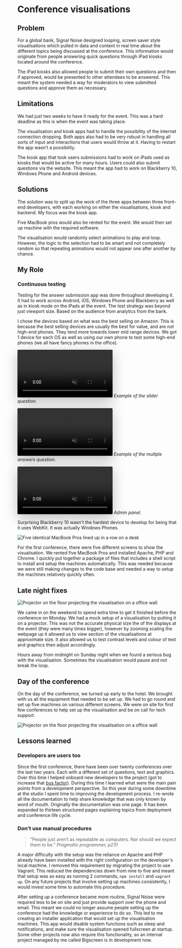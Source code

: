 <!-- color: #B4D5FF -->
<!-- description: Collecting insights from conference attendees and showing the results in real time. -->
<!-- description_big: Bank hosted high profile conferences globally for senior investors and corporates. We created a way for them to collect insights from attendees. The results are displayed in real time on visualisations around the event. -->

# Conference visualisations

<style>
    .video-window {
        box-shadow: 0 12px 40px rgba(0, 0, 0, 0.25), 0 0 0 1px rgba(0, 0, 0, 0.1);
        border-radius: 3px;
    }
</style>

## Problem
For a global bank, Signal Noise designed looping, screen saver style visualisations which pulled in data and content in real time about the different topics being discussed at the conference. This information would originate from people answering quick questions through iPad kiosks located around the conference.

The iPad kiosks also allowed people to submit their own questions and then if approved, would be presented to other attendees to be answered. This meant the system needed a way for moderators to view submitted questions and approve them as necessary.

## Limitations
We had just two weeks to have it ready for the event. This was a hard deadline as this is when the event was taking place.

The visualisation and kiosk apps had to handle the possibility of the internet connection dropping. Both apps also had to be very robust in handling all sorts of input and interactions that users would throw at it. Having to restart the app wasn’t a possibility.

The kiosk app that took users submissions had to work on iPads used as kiosks that would be active for many hours. Users could also submit questions via the website. This meant the app had to work on Blackberry 10, Windows Phone and Android devices.

## Solutions
The solution was to split up the work of the three apps between three front-end developers, with each working on either the visualisations, kiosk and backend. My focus was the kiosk app.

Five MacBook pros would also be rented for the event. We would then set up machine with the required software.

The visualisation would randomly select animations to play and loop. However, the logic to the selection had to be smart and not completely random so that repeating animations would not appear one after another by chance.


## My Role
### Continuous testing
Testing for the answer submission app was done throughout developing it. It had to work across Android, iOS, Windows Phone and Blackberry as well as in kiosk mode on the iPads at the event. The test strategy was beyond just viewport size. Based on the audience from analytics from the bank.

I chose the devices based on what was the best selling on Amazon. This is because the best selling devices are usually the best for value, and are not high-end phones. They tend more towards lower mid range devices. We got 1 device for each OS as well as using our own phone to test some high-end phones (we all have fancy phones in the office).

<video src="videos/slider.mp4" muted playsinline loop autoplay class="video-window"></video>
*Example of the slider question.*

<video src="videos/multiple.mp4" muted playsinline loop autoplay class="video-window"></video>
*Example of the multple answers question.*

<video src="videos/admin_screen.mp4" muted playsinline loop autoplay class="video-window"></video>
*Admin panel.*

Surprising Blackberry 10 wasn't the hardest device to develop for being that it uses WebKit. It was actually Windows Phones.

![Five identical MacBook Pros lined up in a row on a desk](images/IMG_20151107_121704_web.jpg)

For the first conference, there were five different screens to show the visualisation. We rented
five MacBook Pros and installed Apache, PHP and Chrome. I quickly put together a package of files that includes a shell script to install and setup the machines automatically. This was needed because we were still making changes to the code base and needed a way to setup the machines relatively quickly often.

## Late night fixes
![Projector on the floor projecting the visualisation on a office wall](images/IMG_20151104_191836_web.jpg)

We came in on the weekend to spend extra time to get it finished before the conference on Monday. We had a mock setup of a visualisation by putting it on a projector. This was not the accurate physical size the of the displays at the event (they were many times bigger), however by zooming scaling the webpage up it allowed us to view section of the visualisations at approximate size. It also allowed us to test contrast levels and colour of text and graphics then adjust accordingly.

Hours away from midnight on Sunday night when we found a serious bug with the visualisation. Sometimes the visualisation would pause and not break the loop.

## Day of the conference

On the day of the conference, we turned up early to the hotel. We brought with us all the equipment that needed to be set up. We had to go round and set up five machines on various different screens. We were on site for first few conferences to help set up the visualisation and be on call for tech support.

![Projector on the floor projecting the visualisation on a office wall](images/IMG_20151109_185549_web.jpg)

## Lessons learned
### Developers are users too
Since the first conference, there have been over twenty conferences over the last two years. Each with a different set of questions, text and graphics. Over this time I helped onboard new developers to the project (got to increase that [bus factor](https://en.wikipedia.org/wiki/Bus_factor)). During this time I learned what were the main pain points from a development perspective. So this year during some downtime at the studio I spent time to improving the development process. I re-wrote all the documentation to help share knowledge that was only known by word of mouth. Originally the documentation was one page. It has been expanded to thirteen structured pages explaining topics from deployment and conference life cycle.

### Don’t use manual procedures
> "People just aren’t as repeatable as computers. Nor should we expect them to be."
> <cite>Pragmatic programmer, p231</cite>

A major difficulty with the setup was the reliance on Apache and PHP already have been installed with the right configuration on the developer's local machine. I removed this requirement by migrating the project to use Vagrant. This reduced the dependencies down from nine to five and meant that setup was as easy as running 2 commands, `npm install` and `vagrant up`. On any future projects that involve setting up machines consistently, I would invest some time to automate this procedure.

After setting up a conference became more routine, Signal Noise were required less to be on site and just provide support over the phone and email. This meant we could no longer assume people setting up the conference had the knowledge or experience to do so. This led to me creating an installer application that would set up the visualisation machines. This app would disable system functions such as sleep and notifications, and make sure the visualisation opened fullscreen at startup. Some other projects now also require this functionality, so an internal project managed by me called Bigscreen is in development now.
